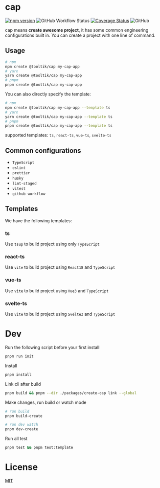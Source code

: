 # cap

[![npm version](https://img.shields.io/npm/v/@tooltik/create-cap.svg)](https://www.npmjs.com/package/@tooltik/create-cap) ![GitHub Workflow Status](https://img.shields.io/github/workflow/status/lvqq/cap/CI) [![Coverage Status](https://coveralls.io/repos/github/lvqq/cap/badge.svg?branch=main)](https://coveralls.io/github/lvqq/cap?branch=main) ![GitHub](https://img.shields.io/github/license/lvqq/cap)

cap means **create awesome project**, it has some common engineering configurations built in. You can create a project with one line of command.

## Usage
```bash
# npm
npm create @tooltik/cap my-cap-app
# yarn
yarn create @tooltik/cap my-cap-app
# pnpm
pnpm create @tooltik/cap my-cap-app
```

You can also directly specify the template:

```bash
# npm
npm create @tooltik/cap my-cap-app --template ts
# yarn
yarn create @tooltik/cap my-cap-app --template ts
# pnpm
pnpm create @tooltik/cap my-cap-app --template ts
```
supported templates: `ts`, `react-ts`, `vue-ts`, `svelte-ts`

## Common configurations
- `TypeScript`
- `eslint`
- `prettier`
- `husky`
- `lint-staged`
- `vitest`
- `github workflow`

## Templates
We have the following templates:

### ts
Use `tsup` to build project using only `TypeScript`

### react-ts
Use `vite` to build project using `React18` and `TypeScript`

### vue-ts
Use `vite` to build project using `Vue3` and `TypeScript`

### svelte-ts
Use `vite` to build project using `Svelte3` and `TypeScript`

# Dev
Run the following script before your first install
```bash
pnpm run init
```

Install
```bash
pnpm install
```

Link cli after build
```bash
pnpm build && pnpm --dir ./packages/create-cap link --global
```

Make changes, run build or watch mode
```bash
# run build
pnpm build-create

# run dev watch
pnpm dev-create
```

Run all test
```bash
pnpm test && pnpm test:template
```

# License
[MIT](https://github.com/lvqq/cap/blob/main/LICENSE)